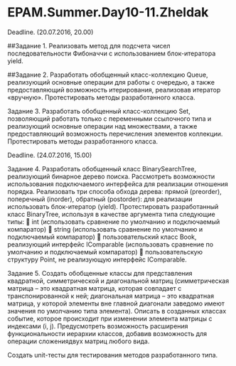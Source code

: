 # EPAM.Summer.Day10-11.Zheldak

Deadline. (20.07.2016, 20.00)

##Задание 1. Реализовать метод для подсчета чисел последовательности Фибоначчи с использованием блок-итератора yield.

##Задание 2. Разработать обобщенный класс-коллекцию Queue, реализующий основные операции для работы с очередью, а также предоставляющий возможность итерирования, реализовав итератор «вручную». Протестировать методы разработанного класса.

Задание 3. Разработать обобщенный класс-коллекцию Set, позволяющий работать только с переменными ссылочного типа и реализующий основные операции над множествами, а также предоставляющий возможность перечисления элементов коллекции. Протестировать методы разработанного класса.

Deadline. (24.07.2016, 15.00)

Задание 4. Разработать обобщенный класс BinarySearchTree, реализующий бинарное дерево поиска. Рассмотреть возможности использования подключаемого интерфейса для реализации отношения порядка. Реализовать три способа обхода дерева: прямой (preorder), поперечный (inorder), обратный (postorder): для реализации использовать блок-итератор (yield). Протестировать разработанный класс BinaryTree, используя в качестве аргумента типа следующие типы:  int (использовать сравнение по умолчанию и подключаемый компаратор)  string (использовать сравнение по умолчанию и подключаемый компаратор)  пользовательский класс Book, реализующий интерфейс IComparable (использовать сравнение по умолчанию и подключаемый компаратор)  пользовательскую структуру Point, не реализующую интерфейс IComparable.

Задание 5. Создать обобщенные классы для представления квадратной, симметрической и диагональной матриц (симметрическая матрица – это квадратная матрица, которая совпадает с транспонированной к ней; диагональная матрица – это квадратная матрица, у которой элементы вне главной диагонали заведомо имеют значения по умолчанию типа элемента). Описать в созданных классах событие, которое происходит при изменении элемента матрицы с индексами (i, j). Предусмотреть возможность расширения функциональности иерархии классов, добавив возможность для операции сложениядвух матриц любого вида.

Создать unit-тесты для тестирования методов разработанного типа.
